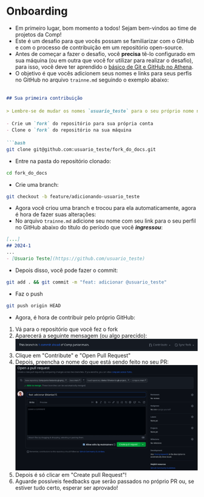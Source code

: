 # Onboarding

- Em primeiro lugar, bom momento a todos! Sejam bem-vindos ao time de projetos da Comp!
- Este é um desafio para que vocês possam se familiarizar com o GitHub e com o processo de contribuição em um repositório open-source.
- Antes de começar a fazer o desafio, você **precisa** tê-lo configurado em sua máquina (ou em outra que você for utilizar para realizar o desafio), para isso, você deve ter aprendido o [básico de Git e GitHub no Athena](https://athena.compjunior.com.br/trilhas/introducao/#hora-de-botar-a-m%C3%A3o-na-massa).
- O objetivo é que vocês adicionem seus nomes e links para seus perfis no GitHub no arquivo `trainne.md` seguindo o exemplo abaixo:

```markdown

## Sua primeira contribuição

> Lembre-se de mudar os nomes `usuario_teste` para o seu próprio nome no GitHub

- Crie um `fork` do repositório para sua própria conta
- Clone o `fork` do repositório na sua máquina

```bash
git clone git@github.com:usuario_teste/fork_do_docs.git
```

- Entre na pasta do repositório clonado:

```bash
cd fork_do_docs
```

- Crie uma branch:

```bash
git checkout -b feature/adicionando-usuario_teste
```

- Agora você criou uma branch e trocou para ela automaticamente, agora é hora de fazer suas alterações:
- No arquivo `trainne.md` adicione seu nome com seu link para o seu perfil no GitHub abaixo do título do período que você ***ingressou***:

```markdown
[...]
## 2024-1
...
- [Usuario Teste](https://github.com/usuario_teste)
```

- Depois disso, você pode fazer o commit:

```bash
git add . && git commit -m "feat: adicionar @usuario_teste"
```

- Faz o push

```bash
git push origin HEAD
```

- Agora, é hora de contribuir pelo próprio GitHub:

1. Vá para o repositório que você fez o fork
2. Aparecerá a seguinte mensagem (ou algo parecido): ![](./imagens/branch-contribute.png)
3. Clique em "Contribute" e "Open Pull Request"
4. Depois, preencha o nome do que está sendo feito no seu PR:![](./imagens/open-pr.png)
5. Depois é só clicar em "Create pull Request"!
6. Aguarde possíveis feedbacks que serão passados no próprio PR ou, se estiver tudo certo, esperar ser aprovado!
